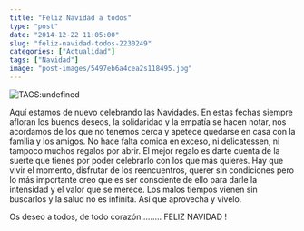 ```yaml
---
title: "Feliz Navidad a todos"
type: "post"
date: "2014-12-22 11:05:00"
slug: "feliz-navidad-todos-2230249"
categories: ["Actualidad"]
tags: ["Navidad"]
image: "post-images/5497eb6a4cea2s118495.jpg"
---
```


 ![ TAGS:undefined](post-images/5497eb6a4cea2s118495.jpg)

 Aquí estamos de nuevo celebrando las Navidades. En estas fechas siempre afloran los buenos deseos, la solidaridad y la empatía se hacen notar, nos acordamos de los que no tenemos cerca y apetece quedarse en casa con la familia y los amigos. No hace falta comida en exceso, ni delicatessen, ni tampoco muchos regalos por abrir. El mejor regalo es darte cuenta de la suerte que tienes por poder celebrarlo con los que más quieres. Hay que vivir el momento, disfrutar de los reencuentros, querer sin condiciones pero lo más importante creo que es ser consciente de ello para darle la intensidad y el valor que se merece. Los malos tiempos vienen sin buscarlos y la salud no es infinita. Así que aprovecha y vívelo.

 Os deseo a todos, de todo corazón......... FELIZ NAVIDAD !